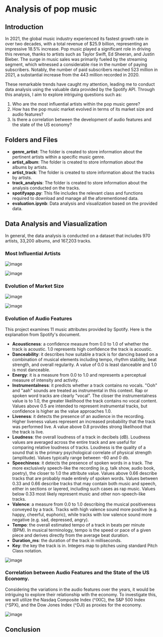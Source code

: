 # Analysis of pop music

## Introduction
In 2021, the global music industry experienced its fastest growth rate in over two decades, with a total revenue of $25.9 billion, representing an impressive 18.5% increase. Pop music played a significant role in driving this revenue, thanks to artists such as Taylor Swift, Ed Sheeran, and Justin Bieber. The surge in music sales was primarily fueled by the streaming segment, which witnessed a considerable rise in the number of paying subscribers. Notably, the number of paid subscribers reached 523 million in 2021, a substantial increase from the 443 million recorded in 2020.<br />

These remarkable trends have caught my attention, leading me to conduct data analysis using the valuable data provided by the Spotify API. Through this analysis, I aim to explore intriguing questions such as:<br />

1. Who are the most influential artists within the pop music genre?<br />
2. How has the pop music market evolved in terms of its market size and audio features?<br />
3. Is there a correlation between the development of audio features and the state of the US economy?<br />

## Folders and Files
* **genre_artist**: The folder is created to store information about the pertinent artists within a specific music genre.
* **artist_album**: The folder is created to store information about the albums by artists.
* **artist_track**: The folder is created to store information about the tracks by artists.
* **track_analysis**: The folder is created to store information about the analysis conducted on the tracks.
* **spotifyapp.py**: This file includes the relevant class and functions required to download and manage all the aforementioned data.
* **evaluation.ipynb**: Data analysis and visualization based on the provided data.

## Data Analysis and Viasualization
In general, the data analysis is conducted on a dataset that includes 970 artists, 33,200 albums, and 167,203 tracks.
### Most Influential Artists

![image](https://github.com/jjjjjooooo/music-analyzer/assets/50882720/f938dcc1-f3ec-48b2-98d8-046e1a6db74c)

![image](https://github.com/jjjjjooooo/music-analyzer/assets/50882720/61f78701-4a06-46b2-ba0a-a8e33bb90286)

### Evolution of Market Size

![image](https://github.com/jjjjjooooo/music-analyzer/assets/50882720/7e756ba0-6334-4ecd-8878-7805a1aea129)

![image](https://github.com/jjjjjooooo/music-analyzer/assets/50882720/2031a965-f55f-49b8-bddc-876e712a7658)

### Evolution of Audio Features

This project examines 11 music attributes provided by Spotify. Here is the explanation from Spotify's document.

* **Acousticness**: a confidence measure from 0.0 to 1.0 of whether the track is acoustic. 1.0 represents high confidence the track is acoustic.
* **Danceability**: it describes how suitable a track is for dancing based on a combination of musical elements including tempo, rhythm stability, beat strength, and overall regularity. A value of 0.0 is least danceable and 1.0 is most danceable.
* **Energy**: it is a measure from 0.0 to 1.0 and represents a perceptual measure of intensity and activity.
* **Instrumentalness**: it predicts whether a track contains no vocals. "Ooh" and "aah" sounds are treated as instrumental in this context. Rap or spoken word tracks are clearly "vocal". The closer the instrumentalness value is to 1.0, the greater likelihood the track contains no vocal content. Values above 0.5 are intended to represent instrumental tracks, but confidence is higher as the value approaches 1.0.
* **Liveness**: it detects the presence of an audience in the recording. Higher liveness values represent an increased probability that the track was performed live. A value above 0.8 provides strong likelihood that the track is live.
* **Loudness**: the overall loudness of a track in decibels (dB). Loudness values are averaged across the entire track and are useful for comparing relative loudness of tracks. Loudness is the quality of a sound that is the primary psychological correlate of physical strength (amplitude). Values typically range between -60 and 0 db.
* **Speechiness**: it detects the presence of spoken words in a track. The more exclusively speech-like the recording (e.g. talk show, audio book, poetry), the closer to 1.0 the attribute value. Values above 0.66 describe tracks that are probably made entirely of spoken words. Values between 0.33 and 0.66 describe tracks that may contain both music and speech, either in sections or layered, including such cases as rap music. Values below 0.33 most likely represent music and other non-speech-like tracks.
* **Valence**: a measure from 0.0 to 1.0 describing the musical positiveness conveyed by a track. Tracks with high valence sound more positive (e.g. happy, cheerful, euphoric), while tracks with low valence sound more negative (e.g. sad, depressed, angry).
* **Tempo**: the overall estimated tempo of a track in beats per minute (BPM). In musical terminology, tempo is the speed or pace of a given piece and derives directly from the average beat duration.
* **Duration_ms**: the duration of the track in milliseconds.
* **Key**: the key the track is in. Integers map to pitches using standard Pitch Class notation.

![image](https://github.com/jjjjjooooo/music-analyzer/assets/50882720/562c5a2a-f71b-42cc-9ee2-6194c9715b89)


### Correlation between Audio Features and the State of the US Economy.
Considering the variations in the audio features over the years, it would be intriguing to explore their relationship with the economy. To investigate this, we will utilize the Nasdaq Composite Index (^IXIC), the S&P 500 Index (^SPX), and the Dow Jones Index (^DJI) as proxies for the economy.

![image](https://github.com/jjjjjooooo/music-analyzer/assets/50882720/899d6e4b-1be6-46f1-b67f-eb1227bf22ed)


## Conclusion








